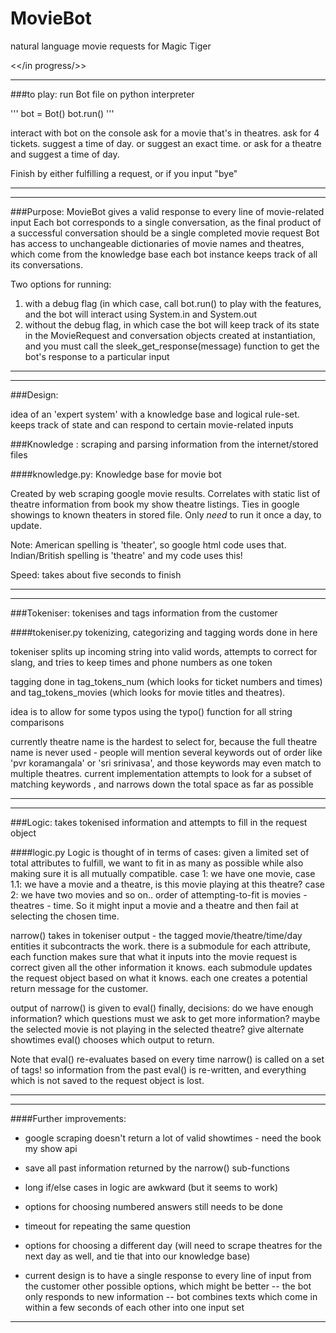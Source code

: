 # MovieBot
natural language movie requests for Magic Tiger

<</in progress/>>

***
###to play:
run Bot file on python interpreter

'''
bot = Bot()
bot.run()
'''

interact with bot on the console
ask for a movie that's in theatres. ask for 4 tickets. suggest a time of day.
or suggest an exact time. or ask for a theatre and suggest a time of day.

Finish by either fulfilling a request, or if you input "bye"
***

***
###Purpose:
MovieBot gives a valid response to every line of movie-related input
Each bot corresponds to a single conversation, as the final product of a successful conversation should be a single
completed movie request
Bot has access to unchangeable dictionaries of movie names and theatres, which come from the knowledge base
each bot instance keeps track of all its conversations.

Two options for running:
1. with a debug flag (in which case, call bot.run() to play with the features,
and the bot will interact using System.in and System.out
2. without the debug flag, in which case the bot will keep track of its state in the MovieRequest and conversation
objects created at instantiation, and you must call the sleek_get_response(message) function to get the bot's
response to a particular input

***

***
###Design:

idea of an 'expert system' with a knowledge base and logical rule-set. keeps track of state and can respond to certain movie-related inputs

###Knowledge : scraping and parsing information from the internet/stored files

####knowledge.py:
Knowledge base for movie bot

Created by web scraping google movie results. Correlates with static list of
theatre information from book my show theatre listings. Ties in google showings
to known theaters in stored file.
Only *need* to run it once a day, to update.

Note: American spelling is 'theater', so google html code uses that.
Indian/British spelling is 'theatre' and my code uses this!

Speed: takes about five seconds to finish
***

***
###Tokeniser: tokenises and tags information from the customer

####tokeniser.py
tokenizing, categorizing and tagging words done in here

tokeniser splits up incoming string into valid words, attempts to correct for slang,
and tries to keep times and phone numbers as one token

tagging done in tag_tokens_num (which looks for ticket numbers and times)
and tag_tokens_movies (which looks for movie titles and theatres).

idea is to allow for some typos using the typo() function for all string comparisons

currently theatre name is the hardest to select for, because the full theatre name is
never used - people will mention several keywords out of order like 'pvr koramangala' or
'sri srinivasa', and those keywords may even match to multiple theatres. current
implementation attempts to look for a subset of matching keywords , and narrows
down the total space as far as possible
***

***
###Logic: takes tokenised information and attempts to fill in the request object

####logic.py
Logic is thought of in terms of cases: given a limited set of total
attributes to fulfill, we want to fit in as many as possible while also
making sure it is all mutually compatible. case 1: we have one movie, case 1.1: we have a movie
and a theatre, is this movie playing at this theatre? case 2: we have two movies and so on..
order of attempting-to-fit is movies - theatres - time. So it might input a movie
and a theatre and then fail at selecting the chosen time.

narrow() takes in tokeniser output - the tagged movie/theatre/time/day entities
it subcontracts the work. there is a submodule for each attribute, each function
makes sure that what it inputs into the movie request is
correct given all the other information it knows.
each submodule updates the request object based on what it knows. each one creates a
potential return message for the customer.

output of narrow() is given to eval()
finally, decisions: do we have enough information?
which questions must we ask to get more information?
maybe the selected movie is not playing in the selected theatre?
give alternate showtimes
eval() chooses which output to return.

Note that eval() re-evaluates based on every time narrow() is called on a set
of tags! so information from the past eval() is re-written, and everything which is not
saved to the request object is lost.
***

***
####Further improvements:

- google scraping doesn't return a lot of valid showtimes - need the book my show api

- save all past information returned by the narrow() sub-functions
- long if/else cases in logic are awkward (but it seems to work)
- options for choosing numbered answers still needs to be done
- timeout for repeating the same question
- options for choosing a different day (will need to scrape theatres for the
next day as well, and tie that into our knowledge base)
- current design is to have a single response to every line of input from the customer
 other possible options, which might be better
-- the bot only responds to new information
-- bot combines texts which come in within a few seconds of each other into one input set

***




